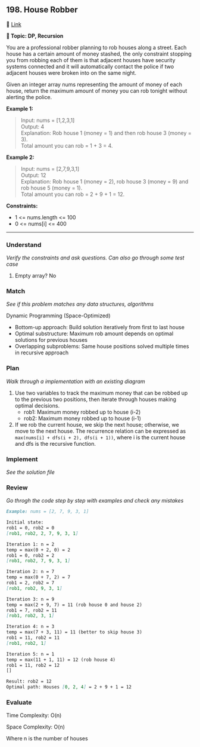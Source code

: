 ## 198. House Robber

🔗 [Link](https://leetcode.com/problems/house-robber/)

**📝 Topic: DP, Recursion**

You are a professional robber planning to rob houses along a street. Each house has a certain amount of money stashed, the only constraint stopping you from robbing each of them is that adjacent houses have security systems connected and it will automatically contact the police if two adjacent houses were broken into on the same night.

Given an integer array nums representing the amount of money of each house, return the maximum amount of money you can rob tonight without alerting the police.

**Example 1:**

> Input: nums = [1,2,3,1]  
Output: 4  
Explanation: Rob house 1 (money = 1) and then rob house 3 (money = 3).  
Total amount you can rob = 1 + 3 = 4.  

**Example 2:**

> Input: nums = [2,7,9,3,1]  
Output: 12  
Explanation: Rob house 1 (money = 2), rob house 3 (money = 9) and rob house 5 (money = 1).  
Total amount you can rob = 2 + 9 + 1 = 12.  

**Constraints:**

- 1 <= nums.length <= 100
- 0 <= nums[i] <= 400

---

### Understand
_Verify the constraints and ask questions. Can also go through some test case_

1. Empty array? No

### Match
_See if this problem matches any data structures, algorithms_

Dynamic Programming (Space-Optimized)

- Bottom-up approach: Build solution iteratively from first to last house
- Optimal substructure: Maximum rob amount depends on optimal solutions for previous houses
- Overlapping subproblems: Same house positions solved multiple times in recursive approach


### Plan
_Walk through a implementation with an existing diagram_

1. Use two variables to track the maximum money that can be robbed up to the previous two positions, then iterate through houses making optimal decisions.
    - rob1: Maximum money robbed up to house (i-2)
    - rob2: Maximum money robbed up to house (i-1)
2. If we rob the current house, we skip the next house; otherwise, we move to the next house. The recurrence relation can be expressed as `max(nums[i] + dfs(i + 2), dfs(i + 1))`, where i is the current house and dfs is the recursive function.

### Implement
_See the solution file_


### Review
_Go throgh the code step by step with examples and check any mistakes_

```md
Example: nums = [2, 7, 9, 3, 1]

Initial state:
rob1 = 0, rob2 = 0
[rob1, rob2, 2, 7, 9, 3, 1]

Iteration 1: n = 2
temp = max(0 + 2, 0) = 2
rob1 = 0, rob2 = 2
[rob1, rob2, 7, 9, 3, 1]

Iteration 2: n = 7
temp = max(0 + 7, 2) = 7
rob1 = 2, rob2 = 7
[rob1, rob2, 9, 3, 1]

Iteration 3: n = 9
temp = max(2 + 9, 7) = 11 (rob house 0 and house 2)
rob1 = 7, rob2 = 11
[rob1, rob2, 3, 1]

Iteration 4: n = 3
temp = max(7 + 3, 11) = 11 (better to skip house 3)
rob1 = 11, rob2 = 11
[rob1, rob2, 1]

Iteration 5: n = 1
temp = max(11 + 1, 11) = 12 (rob house 4)
rob1 = 11, rob2 = 12
[]

Result: rob2 = 12
Optimal path: Houses [0, 2, 4] = 2 + 9 + 1 = 12
```

### Evaluate

Time Complexity: O(n)

Space Complexity: O(n)

Where n is the number of houses